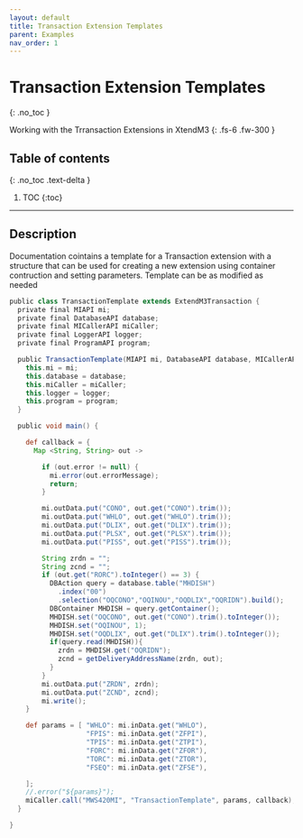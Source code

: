 ```yaml
---
layout: default
title: Transaction Extension Templates
parent: Examples
nav_order: 1
---
```


# Transaction Extension Templates
{: .no_toc }

Working with the Trransaction Extensions in XtendM3
{: .fs-6 .fw-300 }

## Table of contents
{: .no_toc .text-delta }

1. TOC
{:toc}

---

## Description

Documentation cointains a template for a Transaction extension with a structure that can be used for creating a new extension using container contruction and setting parameters. 
Template can be as modified as needed

```groovy
public class TransactionTemplate extends ExtendM3Transaction {
  private final MIAPI mi;
  private final DatabaseAPI database;
  private final MICallerAPI miCaller;
  private final LoggerAPI logger;
  private final ProgramAPI program;

  public TransactionTemplate(MIAPI mi, DatabaseAPI database, MICallerAPI miCaller, LoggerAPI logger, ProgramAPI program) {
    this.mi = mi;
    this.database = database;
    this.miCaller = miCaller;
    this.logger = logger;
    this.program = program;
  }

  public void main() {

    def callback = {
      Map <String, String> out ->

        if (out.error != null) {
          mi.error(out.errorMessage);
          return;
        }

        mi.outData.put("CONO", out.get("CONO").trim());
        mi.outData.put("WHLO", out.get("WHLO").trim());
        mi.outData.put("DLIX", out.get("DLIX").trim());
        mi.outData.put("PLSX", out.get("PLSX").trim());
        mi.outData.put("PISS", out.get("PISS").trim());

        String zrdn = "";
        String zcnd = "";
        if (out.get("RORC").toInteger() == 3) {
          DBAction query = database.table("MHDISH")
            .index("00")
            .selection("OQCONO","OQINOU","OQDLIX","OQRIDN").build();
          DBContainer MHDISH = query.getContainer();
          MHDISH.set("OQCONO", out.get("CONO").trim().toInteger());
          MHDISH.set("OQINOU", 1);
          MHDISH.set("OQDLIX", out.get("DLIX").trim().toInteger());
          if(query.read(MHDISH)){
            zrdn = MHDISH.get("OQRIDN");
            zcnd = getDeliveryAddressName(zrdn, out);
          }
        }
        mi.outData.put("ZRDN", zrdn);
        mi.outData.put("ZCND", zcnd);
        mi.write();
    }

    def params = [ "WHLO": mi.inData.get("WHLO"),
                   "FPIS": mi.inData.get("ZFPI"),
                   "TPIS": mi.inData.get("ZTPI"),
                   "FORC": mi.inData.get("ZFOR"),
                   "TORC": mi.inData.get("ZTOR"),
                   "FSEQ": mi.inData.get("ZFSE"),

    ];
    //.error("${params}");
    miCaller.call("MWS420MI", "TransactionTemplate", params, callback);
  }

}
```